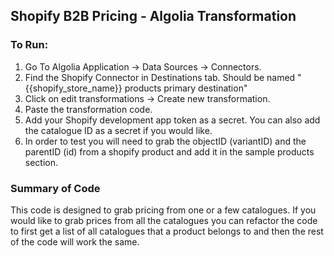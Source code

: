 ## Shopify B2B Pricing - Algolia Transformation

### To Run:
1. Go To Algolia Application -> Data Sources -> Connectors.
2. Find the Shopify Connector in Destinations tab. Should be named "{{shopify_store_name}} products primary destination"
3. Click on edit transformations -> Create new transformation.
4. Paste the transformation code.
5. Add your Shopify development app token as a secret. You can also add the catalogue ID as a secret if you would like. 
6. In order to test you will need to grab the objectID (variantID) and the parentID (id) from a shopify product and add it in the sample products section.

### Summary of Code
This code is designed to grab pricing from one or a few catalogues. If you would like to grab prices from all the catalogues you can refactor the code to first get a list of all catalogues that a product belongs to and then the rest of the code will work the same. 
